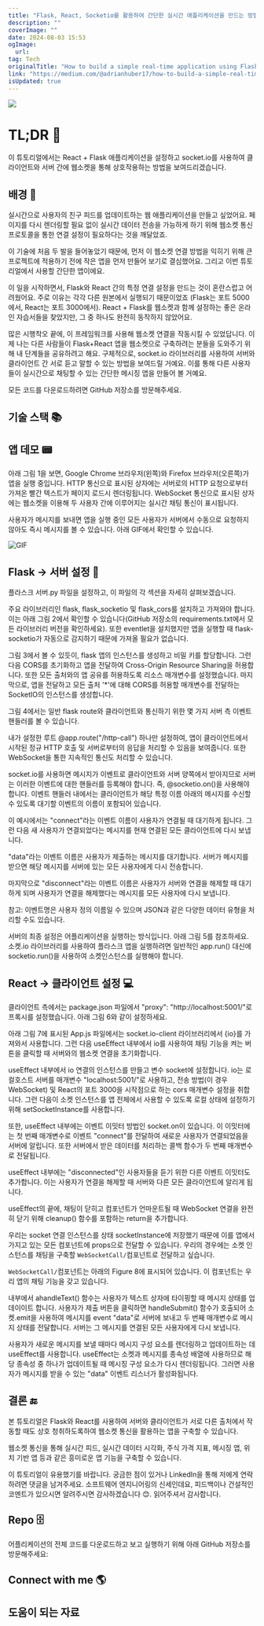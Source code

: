 ```yaml
---
title: "Flask, React, Socketio를 활용하여 간단한 실시간 애플리케이션을 만드는 방법"
description: ""
coverImage: ""
date: 2024-08-03 15:53
ogImage:
  url:
tag: Tech
originalTitle: "How to build a simple real-time application using Flask, React and Socketio"
link: "https://medium.com/@adrianhuber17/how-to-build-a-simple-real-time-application-using-flask-react-and-socket-io-7ec2ce2da977"
isUpdated: true
---
```


<img src="/assets/img/Howtobuildasimplereal-timeapplicationusingFlaskReactandSocketio_0.png" />

# TL;DR 🧐

이 튜토리얼에서는 React + Flask 애플리케이션을 설정하고 socket.io를 사용하여 클라이언트와 서버 간에 웹소켓을 통해 상호작용하는 방법을 보여드리겠습니다.

## 배경 🧩

<!-- seedividend - 사각형 -->

<ins class="adsbygoogle"
     style="display:block"
     data-ad-client="ca-pub-4877378276818686"
     data-ad-slot="1898504329"
     data-ad-format="auto"
     data-full-width-responsive="true"></ins>

<script>
     (adsbygoogle = window.adsbygoogle || []).push({});
</script>

실시간으로 사용자의 친구 피드를 업데이트하는 웹 애플리케이션을 만들고 싶었어요. 페이지를 다시 렌더링할 필요 없이 실시간 데이터 전송을 가능하게 하기 위해 웹소켓 통신 프로토콜을 통한 연결 설정이 필요하다는 것을 깨달았죠.

이 기술에 처음 두 발을 들어놓았기 때문에, 먼저 이 웹소켓 연결 방법을 익히기 위해 큰 프로젝트에 적용하기 전에 작은 앱을 먼저 만들어 보기로 결심했어요. 그리고 이번 튜토리얼에서 사용할 간단한 앱이에요.

이 일을 시작하면서, Flask와 React 간의 특정 연결 설정을 만드는 것이 혼란스럽고 어려웠어요. 주로 이유는 각각 다른 원본에서 실행되기 때문이었죠 (Flask는 포트 5000에서, React는 포트 3000에서). React + Flask를 웹소켓과 함께 설정하는 좋은 온라인 자습서들을 찾았지만, 그 중 하나도 완전히 동작하지 않았어요.

많은 시행착오 끝에, 이 프레임워크를 사용해 웹소켓 연결을 작동시킬 수 있었답니다. 이제 나는 다른 사람들이 Flask+React 앱을 웹소켓으로 구축하려는 분들을 도와주기 위해 내 단계들을 공유하려고 해요. 구체적으로, socket.io 라이브러리를 사용하여 서버와 클라이언트 간 서로 듣고 말할 수 있는 방법을 보여드릴 거예요. 이를 통해 다른 사용자들이 실시간으로 채팅할 수 있는 간단한 메시징 앱을 만들어 볼 거예요.

<!-- seedividend - 사각형 -->

<ins class="adsbygoogle"
     style="display:block"
     data-ad-client="ca-pub-4877378276818686"
     data-ad-slot="1898504329"
     data-ad-format="auto"
     data-full-width-responsive="true"></ins>

<script>
     (adsbygoogle = window.adsbygoogle || []).push({});
</script>

모든 코드를 다운로드하려면 GitHub 저장소를 방문해주세요.

## 기술 스택 📚

## 앱 데모 📟

아래 그림 1을 보면, Google Chrome 브라우저(왼쪽)와 Firefox 브라우저(오른쪽)가 앱을 실행 중입니다. HTTP 통신으로 표시된 상자에는 서버로의 HTTP 요청으로부터 가져온 빨간 텍스트가 페이지 로드시 렌더링됩니다. WebSocket 통신으로 표시된 상자에는 웹소켓을 이용해 두 사용자 간에 이루어지는 실시간 채팅 통신이 표시됩니다.

<!-- seedividend - 사각형 -->

<ins class="adsbygoogle"
     style="display:block"
     data-ad-client="ca-pub-4877378276818686"
     data-ad-slot="1898504329"
     data-ad-format="auto"
     data-full-width-responsive="true"></ins>

<script>
     (adsbygoogle = window.adsbygoogle || []).push({});
</script>

사용자가 메시지를 보내면 앱을 실행 중인 모든 사용자가 서버에서 수동으로 요청하지 않아도 즉시 메시지를 볼 수 있습니다. 아래 GIF에서 확인할 수 있습니다.

![GIF](https://miro.medium.com/v2/resize:fit:1400/1*wTl4cZd1i_W5fODidlsasw.gif)

## Flask → 서버 설정 📡

플라스크 서버.py 파일을 설정하고, 이 파일의 각 섹션을 자세히 살펴보겠습니다.

<!-- seedividend - 사각형 -->

<ins class="adsbygoogle"
     style="display:block"
     data-ad-client="ca-pub-4877378276818686"
     data-ad-slot="1898504329"
     data-ad-format="auto"
     data-full-width-responsive="true"></ins>

<script>
     (adsbygoogle = window.adsbygoogle || []).push({});
</script>

주요 라이브러리인 flask, flask_socketio 및 flask_cors를 설치하고 가져와야 합니다. 이는 아래 그림 2에서 확인할 수 있습니다(GitHub 저장소의 requirements.txt에서 모든 라이브러리 버전을 확인하세요). 또한 eventlet을 설치했지만 앱을 실행할 때 flask-socketio가 자동으로 감지하기 때문에 가져올 필요가 없습니다.

그림 3에서 볼 수 있듯이, flask 앱의 인스턴스를 생성하고 비밀 키를 할당합니다. 그런 다음 CORS를 초기화하고 앱을 전달하여 Cross-Origin Resource Sharing을 허용합니다. 또한 모든 출처와의 앱 공유를 허용하도록 리소스 매개변수를 설정했습니다. 마지막으로, 앱을 전달하고 모든 출처 '\*'에 대해 CORS를 허용할 매개변수를 전달하는 SocketIO의 인스턴스를 생성합니다.

그림 4에서는 일반 flask route와 클라이언트와 통신하기 위한 몇 가지 서버 측 이벤트 핸들러를 볼 수 있습니다.

내가 설정한 루트 @app.route("/http-call") 하나만 설정하여, 앱이 클라이언트에서 시작된 정규 HTTP 호출 및 서버로부터의 응답을 처리할 수 있음을 보여줍니다. 또한 WebSocket을 통한 지속적인 통신도 처리할 수 있습니다.

<!-- seedividend - 사각형 -->

<ins class="adsbygoogle"
     style="display:block"
     data-ad-client="ca-pub-4877378276818686"
     data-ad-slot="1898504329"
     data-ad-format="auto"
     data-full-width-responsive="true"></ins>

<script>
     (adsbygoogle = window.adsbygoogle || []).push({});
</script>

socket.io를 사용하면 메시지가 이벤트로 클라이언트와 서버 양쪽에서 받아지므로 서버는 이러한 이벤트에 대한 핸들러를 등록해야 합니다. 즉, @socketio.on()을 사용해야 합니다. 이벤트 핸들러 내에서는 클라이언트가 해당 특정 이름 아래의 메시지를 수신할 수 있도록 대기할 이벤트의 이름이 포함되어 있습니다.

이 예시에서는 "connect"라는 이벤트 이름이 사용자가 연결될 때 대기하게 됩니다. 그런 다음 새 사용자가 연결되었다는 메시지를 현재 연결된 모든 클라이언트에 다시 보냅니다.

"data"라는 이벤트 이름은 사용자가 제출하는 메시지를 대기합니다. 서버가 메시지를 받으면 해당 메시지를 서버에 있는 모든 사용자에게 다시 전송합니다.

마지막으로 "disconnect"라는 이벤트 이름은 사용자가 서버와 연결을 해제할 때 대기하게 되며 사용자가 연결을 해제했다는 메시지를 모든 사용자에 다시 보냅니다.

<!-- seedividend - 사각형 -->

<ins class="adsbygoogle"
     style="display:block"
     data-ad-client="ca-pub-4877378276818686"
     data-ad-slot="1898504329"
     data-ad-format="auto"
     data-full-width-responsive="true"></ins>

<script>
     (adsbygoogle = window.adsbygoogle || []).push({});
</script>

참고: 이벤트명은 사용자 정의 이름일 수 있으며 JSON과 같은 다양한 데이터 유형을 처리할 수도 있습니다.

서버의 최종 설정은 어플리케이션을 실행하는 방식입니다. 아래 그림 5를 참조하세요. 소켓.io 라이브러리를 사용하여 플라스크 앱을 실행하려면 일반적인 app.run() 대신에 socketio.run()을 사용하여 소켓인스턴스를 실행해야 합니다.

## React → 클라이언트 설정 💻

클라이언트 측에서는 package.json 파일에서 "proxy": "http://localhost:5001/"로 프록시를 설정했습니다. 아래 그림 6와 같이 설정하세요.

<!-- seedividend - 사각형 -->

<ins class="adsbygoogle"
     style="display:block"
     data-ad-client="ca-pub-4877378276818686"
     data-ad-slot="1898504329"
     data-ad-format="auto"
     data-full-width-responsive="true"></ins>

<script>
     (adsbygoogle = window.adsbygoogle || []).push({});
</script>

아래 그림 7에 표시된 App.js 파일에서는 socket.io-client 라이브러리에서 {io}를 가져와서 사용합니다. 그런 다음 useEffect 내부에서 io를 사용하여 채팅 기능을 켜는 버튼을 클릭할 때 서버와의 웹소켓 연결을 초기화합니다.

useEffect 내부에서 io 연결의 인스턴스를 만들고 변수 socket에 설정합니다. io는 로컬호스트 서버를 매개변수 "localhost:5001/"로 사용하고, 전송 방법(이 경우 WebSocket) 및 React의 포트 3000을 시작점으로 하는 cors 매개변수 설정을 취합니다. 그런 다음이 소켓 인스턴스를 앱 전체에서 사용할 수 있도록 로컬 상태에 설정하기 위해 setSocketInstance를 사용합니다.

또한, useEffect 내부에는 이벤트 이밋터 방법인 socket.on이 있습니다. 이 이밋터에는 첫 번째 매개변수로 이벤트 "connect"를 전달하여 새로운 사용자가 연결되었음을 서버에 알립니다. 또한 서버에서 받은 데이터를 처리하는 콜백 함수가 두 번째 매개변수로 전달됩니다.

useEffect 내부에는 "disconnected"인 사용자들을 듣기 위한 다른 이벤트 이밋터도 추가합니다. 이는 사용자가 연결을 해제할 때 서버와 다른 모든 클라이언트에 알리게 됩니다.

<!-- seedividend - 사각형 -->

<ins class="adsbygoogle"
     style="display:block"
     data-ad-client="ca-pub-4877378276818686"
     data-ad-slot="1898504329"
     data-ad-format="auto"
     data-full-width-responsive="true"></ins>

<script>
     (adsbygoogle = window.adsbygoogle || []).push({});
</script>

useEffect의 끝에, 채팅이 닫히고 컴포넌트가 언마운트될 때 WebSocket 연결을 완전히 닫기 위해 cleanup() 함수를 포함하는 return을 추가합니다.

우리는 socket 연결 인스턴스를 상태 socketInstance에 저장했기 때문에 이를 앱에서 가지고 있는 모든 컴포넌트에 props으로 전달할 수 있습니다. 우리의 경우에는 소켓 인스턴스를 채팅을 구축할 `WebSocketCall/`컴포넌트로 전달하고 싶습니다.

`WebSocketCall/`컴포넌트는 아래의 Figure 8에 표시되어 있습니다. 이 컴포넌트는 우리 앱의 채팅 기능을 갖고 있습니다.

내부에서 ahandleText() 함수는 사용자가 텍스트 상자에 타이핑할 때 메시지 상태를 업데이이트 합니다. 사용자가 제출 버튼을 클릭하면 handleSubmit() 함수가 호출되어 소켓.emit을 사용하여 메시지를 event "data"로 서버에 보내고 두 번째 매개변수로 메시지 상태를 전달합니다. 서버는 그 메시지를 연결된 모든 사용자에게 다시 보냅니다.

<!-- seedividend - 사각형 -->

<ins class="adsbygoogle"
     style="display:block"
     data-ad-client="ca-pub-4877378276818686"
     data-ad-slot="1898504329"
     data-ad-format="auto"
     data-full-width-responsive="true"></ins>

<script>
     (adsbygoogle = window.adsbygoogle || []).push({});
</script>

사용자가 새로운 메시지를 보낼 때마다 메시지 구성 요소를 렌더링하고 업데이트하는 데 useEffect를 사용합니다. useEffect는 소켓과 메시지를 종속성 배열에 사용하므로 해당 종속성 중 하나가 업데이트될 때 메시징 구성 요소가 다시 렌더링됩니다. 그러면 사용자가 메시지를 받을 수 있는 "data" 이벤트 리스너가 활성화됩니다.

## 결론 🔚

본 튜토리얼은 Flask와 React를 사용하여 서버와 클라이언트가 서로 다른 출처에서 작동할 때도 상호 청취하도록하여 웹소켓 통신을 활용하는 앱을 구축할 수 있습니다.

웹소켓 통신을 통해 실시간 피드, 실시간 데이터 시각화, 주식 가격 지표, 메시징 앱, 위치 기반 앱 등과 같은 흥미로운 앱 기능을 구축할 수 있습니다.

<!-- seedividend - 사각형 -->

<ins class="adsbygoogle"
     style="display:block"
     data-ad-client="ca-pub-4877378276818686"
     data-ad-slot="1898504329"
     data-ad-format="auto"
     data-full-width-responsive="true"></ins>

<script>
     (adsbygoogle = window.adsbygoogle || []).push({});
</script>

이 튜토리얼이 유용했기를 바랍니다. 궁금한 점이 있거나 LinkedIn을 통해 저에게 연락하려면 댓글을 남겨주세요. 소프트웨어 엔지니어링의 신세인데요, 피드백이나 건설적인 코멘트가 있으시면 알려주시면 감사하겠습니다 😊. 읽어주셔서 감사합니다.

## Repo 🗄️

어플리케이션의 전체 코드를 다운로드하고 보고 실행하기 위해 아래 GitHub 저장소를 방문해주세요:

## Connect with me 🌎

<!-- seedividend - 사각형 -->

<ins class="adsbygoogle"
     style="display:block"
     data-ad-client="ca-pub-4877378276818686"
     data-ad-slot="1898504329"
     data-ad-format="auto"
     data-full-width-responsive="true"></ins>

<script>
     (adsbygoogle = window.adsbygoogle || []).push({});
</script>

## 도움이 되는 자료
